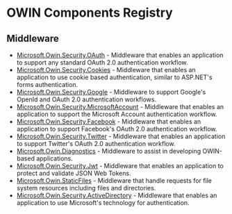 # OWIN Components Registry

## Middleware
* [Microsoft.Owin.Security.OAuth](http://www.nuget.org/packages/Microsoft.Owin.Security.OAuth/) - Middleware that enables an application to support any standard OAuth 2.0 authentication workflow.
* [Microsoft.Owin.Security.Cookies](http://www.nuget.org/packages/Microsoft.Owin.Security.Cookies/) - Middleware that enables an application to use cookie based authentication, similar to ASP.NET's forms authentication.
* [Microsoft.Owin.Security.Google](http://www.nuget.org/packages/Microsoft.Owin.Security.Google/) - Middleware to support Google's OpenId and OAuth 2.0 authentication workflows.
* [Microsoft.Owin.Security.MicrosoftAccount](http://www.nuget.org/packages/Microsoft.Owin.Security.MicrosoftAccount/) - Middleware that enables an application to support the Microsoft Account authentication workflow.
* [Microsoft.Owin.Security.Facebook](http://www.nuget.org/packages/Microsoft.Owin.Security.Facebook/) - Middleware that enables an application to support Facebook's OAuth 2.0 authentication workflow.
* [Microsoft.Owin.Security.Twitter](http://www.nuget.org/packages/Microsoft.Owin.Security.Twitter/) - Middleware that enables an application to support Twitter's OAuth 2.0 authentication workflow.
* [Microsoft.Owin.Diagnostics](http://www.nuget.org/packages/Microsoft.Owin.Diagnostics/) - Middleware to assist in developing OWIN-based applications.
* [Microsoft.Owin.Security.Jwt](http://www.nuget.org/packages/Microsoft.Owin.Security.Jwt/) - Middleware that enables an application to protect and validate JSON Web Tokens.
* [Microsoft.Owin.StaticFiles](http://www.nuget.org/packages/Microsoft.Owin.StaticFiles/) - Middleware that handle requests for file system resources including files and directories.
* [Microsoft.Owin.Security.ActiveDirectory](http://www.nuget.org/packages/Microsoft.Owin.Security.ActiveDirectory/) - Middleware that enables an application to use Microsoft's technology for authentication.